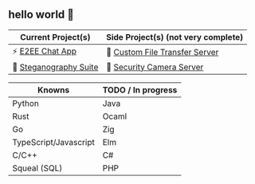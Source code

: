 ## hello world 👋



| Current Project(s)                                                | Side Project(s) (not very complete)                                       |
|------------------------------------------------------------------|--------------------------------------------------------|
| ⚡ [E2EE Chat App](https://github.com/Chris-Coleongco/E2EE-Chat-App) | 🐹 [Custom File Transfer Server](https://github.com/Chris-Coleongco/Custom_File_Transfer_Protocol) |
| 🦀 [Steganography Suite](https://github.com/Chris-Coleongco/Steganography_Suite) | 📸 [Security Camera Server](https://github.com/Chris-Coleongco/sec-cam-server) |




| Knowns   | TODO / In progress |
|----------|----------|
| Python   | Java   |
| Rust    |  Ocaml  |
| Go    |  Zig  |
| TypeScript/Javascript    | Elm |
| C/C++ |  C#  |
| Squeal (SQL) | PHP   |
<!--
**Chris-Coleongco/Chris-Coleongco** is a ✨ _special_ ✨ repository because its `README.md` (this file) appears on your GitHub profile.

Here are some ideas to get you started:

- 🔭 I’m currently working on ...
- 🌱 I’m currently learning ...
- 👯 I’m looking to collaborate on ...
- 🤔 I’m looking for help with ...
- 💬 Ask me about ...
- 📫 How to reach me: ...
- 😄 Pronouns: ...
- ⚡ Fun fact: ...
-->
